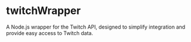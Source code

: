 # twitchWrapper
A Node.js wrapper for the Twitch API, designed to simplify integration and provide easy access to Twitch data.
